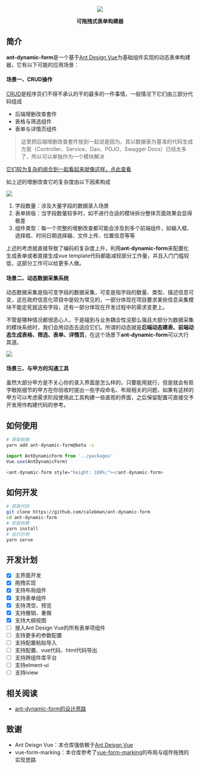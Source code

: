 <p align="center"><img src="https://resources.chenjianhui.site/ant-dynamic-form-logo-color-primary.svg"/></p>
<p align="center"><strong>可拖拽式表单构建器</strong></p>

## 简介

**ant-dynamic-form**是一个基于[Ant Design Vue](https://github.com/vueComponent/ant-design-vue)为基础组件实现的动态表单构建器，它有以下可能的应用场景：

#### 场景一、CRUD操作

[CRUD](https://zh.wikipedia.org/zh/%E5%A2%9E%E5%88%AA%E6%9F%A5%E6%94%B9)是程序员们不得不承认的干的最多的一件事情，一般情况下它们由三部分代码组成

* 后端增删改查套件
* 表格与筛选组件
* 表单与详情页组件

> 这里把后端增删改查套件放到一起说是因为，其以数据表为基准的代码生成方案（Controller、Service、Dao、POJO、Swagger Docs）已经太多了，所以可以单独作为一个模块解决

[它们较为复杂的组合到一起看起来就像这样，点此查看](docs/scenes1-preview.md)

如上述的增删改查它的复杂度由以下因素构成

![](https://resources.chenjianhui.site/form-complexity.png)

1. 字段数量：涉及大量字段的数据录入场景
2. 表单排版：当字段数量较多时，如不进行合适的模块拆分整体页面效果会显得极差
3. 组件类型：每一个完整的增删改查都可能会涉及到多个前端组件，如输入框、选择框、时间日期选择器、文件上传、位置信息等等

上述的考虑就直接导致了编码的复杂度上升，利用**ant-dynamic-form**来配置化生成表单或者直接生成vue template代码都能减轻部分工作量，并且入门门槛较低，这部分工作可以给更多人做。

#### 场景二、动态数据采集系统

动态数据采集是指可变字段的数据采集，可变是指字段的数量、类型、描述信息可变，这在政府信息化项目中是较为常见的，一部分体现在项目要求某些信息采集模块不能定死就这些字段，还有一部分体现在开发过程中的需求变更上。

不管是哪种情况都很恶心人，于是碰到与业务耦合性没那么强且大部分为数据采集的模块系统时，我们会用动态去适应它们。所谓的动态就是**后端动态建表、前端动态生成表格、筛选、表单、详情页**，在这个场景下**ant-dynamic-form**可以大行其道。

![](https://resources.chenjianhui.site/dynamic-data-system.png)

#### 场景三、与甲方的沟通工具

虽然大部分甲方是不关心你的录入界面是怎么样的，只要能用就行，但是就会有抠字眼抠细节的甲方在你验收时提出一些字段命名、布局相关的问题，如果有这样的甲方可以考虑需求阶段使用此工具构建一些直观的界面，之后保留配置可直接交予开发用作构建代码的参考。

## 如何使用

```bash
# 获取依赖
yarn add ant-dynamic-form@beta -s
```

```javascript
import AntDynamicForm from '../packages'
Vue.use(AntDynamicForm)

<ant-dynamic-form style="height: 100%;"></ant-dynamic-form>
```

## 如何开发

```bash
# 获取代码
git clone https://github.com/calebman/ant-dynamic-form
cd ant-dynamic-form
# 安装依赖
yarn install
# 运行示例
yarn serve
```

## 开发计划

- [x] 主界面开发
- [x] 拖拽实现
- [x] 支持布局组件
- [x] 支持表单组件
- [x] 支持清空、预览
- [x] 支持撤销、重做
- [x] 支持大纲视图
- [ ] 接入Ant Design Vue的所有表单项组件
- [ ] 支持更多的参数配置
- [ ] 支持配置粘贴导入
- [ ] 支持配置、vue代码、html代码导出
- [ ] 支持跨组件库平台
- [ ] 支持elment-ui
- [ ] 支持iview

## 相关阅读

* [ant-dynamic-form的设计思路](docs/design.md)

## 致谢

* Ant Deisgn Vue：本仓库强依赖于[Ant Deisgn Vue](https://github.com/vueComponent/ant-design-vue)
* vue-form-marking：本仓库参考了[vue-form-marking](https://github.com/GavinZhuLei/vue-form-making)的布局与组件拖拽的实现思路
